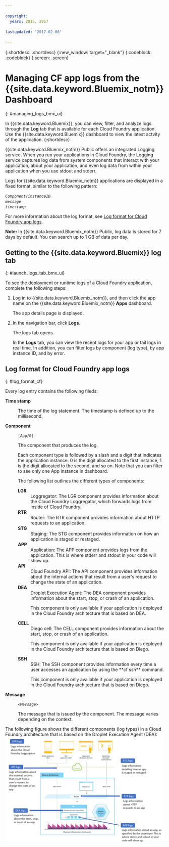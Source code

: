 ```yaml
---

copyright:
  years: 2015, 2017

lastupdated: "2017-02-06"

---
```



{:shortdesc: .shortdesc}
{:new_window: target="_blank"}
{:codeblock: .codeblock}
{:screen: .screen}

# Managing CF app logs from the {{site.data.keyword.Bluemix_notm}} Dashboard
{: #managing_logs_bmx_ui}

In {{site.data.keyword.Bluemix}}, you can view, filter, and analyze logs through the **Log** tab that is available for each Cloud Foundry application. Use the {{site.data.keyword.Bluemix}} dashboard to view the latest actvity of the application.
{:shortdesc}

{{site.data.keyword.Bluemix_notm}} Public offers an integrated Logging service. When you run your applications in Cloud Foundry, 
the Logging service captures log data from system components that interact with your application, about your application, and even log data from within your application when you use stdout and stderr.

Logs for {{site.data.keyword.Bluemix_notm}} applications are displayed in a fixed format, similar to the following pattern:

<code><var class="keyword varname">Component</var>/<var class="keyword varname">instanceID</var>     <var class="keyword varname">message</var>     <var class="keyword varname">timestamp</var></code>
   
For more information about the log format, see [Log format for Cloud Foundry app logs](logging_view_dashboard.html#log_format_cf).

**Note:** In {{site.data.keyword.Bluemix_notm}} Public, log data is stored for 7 days by default. You can search up to 1 GB of data per day.



##  Getting to the {{site.data.keyword.Bluemix}} log tab
{: #launch_logs_tab_bmx_ui}

To see the deployment or runtime logs of a Cloud Foundry application, complete the following steps:

1. Log in to {{site.data.keyword.Bluemix_notm}}, and then click the app name on the {{site.data.keyword.Bluemix_notm}} **Apps** dashboard. 

    The app details page is displayed.
    
2. In the navigation bar, click **Logs**.

    The logs tab opens. 
    
    In the **Logs** tab, you can view the recent logs for your app or tail logs in real time. In addition, you can filter logs by component (log type), by app instance ID, and by error.



## Log format for Cloud Foundry app logs
{: #log_format_cf}

Every log entry contains the following fileds:

<dl>
<dt><strong>Time stamp</strong></dt>
<dd>
<p>The time of the log statement. The timestamp is defined up to the millisecond.</p>
</dd>

<dt><strong>Component</strong></dt>
<dd>
<pre class="pre screen"><code>[App/0]</code></pre>
<p>The component that produces the log. </p>
<p>Each component type is followed by a slash and a digit that indicates the application instance. 0 is the digit allocated to the first instance, 1 is the digit allocated to the second, and so on. Note that you can filter to see only one App instance in dashboard.</p>
<p>The following list outlines the different types of components:</p>

<dl>
<dt><strong>LGR</strong></dt>
<dd>Loggregator: The LGR component provides information about the Cloud Foundry Loggregator, which forwards logs from inside of Cloud Foundry.</dd>

<dt><strong>RTR</strong></dt>
<dd>Router: The RTR component provides information about HTTP requests to an application.</dd>

<dt><strong>STG</strong></dt>
<dd>Staging: The STG component provides information on how an application is staged or restaged.</dd>

<dt><strong>APP</strong></dt>
<dd>Application: The APP component provides logs from the application. This is where stderr and stdout in your code will show up.
</dd>

<dt><strong>API</strong></dt>
<dd>Cloud Foundry API: The API component provides information about the internal actions that result from a user's request to change the state of an application.</dd>

<dt><strong>DEA</strong></dt>
<dd>Droplet Execution Agent: The DEA component provides information about the start, stop, or crash of an application. 
<p>This component is only available if your application is deployed in the Cloud Foundry architecture that is based on DEA.</p></dd>

<dt><strong>CELL</strong></dt>
<dd>Diego cell: The CELL component provides information about the start, stop, or crash of an application. 
<p>This component is only available if your application is deployed in the Cloud Foundry architecture that is based on Diego.</p></dd>

<dt><strong>SSH</strong></dt>
<dd>SSH: The SSH component provides information every time a user accesses an application by using the **cf ssh** command. 
<p>This component is only available if your application is deployed in the Cloud Foundry architecture that is based on Diego.</p></dd>

</dl>
</dd>

<dt><strong>Message</strong></dt>
<dd>
<pre class="pre screen"><code>&lt;<var class="keyword varname">Message</var>&gt;</code></pre>
<p>The message that is issued by the component. The message varies depending on the context.</p>
</dd>
</dl>

The following figure shows the different components (log types) in a Cloud Foundry architecture that is based on the Droplet Execution Agent (DEA): 
![Log types in a DEA architecture.](images/logging_F1.png "Components (log types) in a Cloud Foundry architecture that is based on the Droplet Execution Agent (DEA).")




